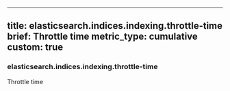 
---
title: elasticsearch.indices.indexing.throttle-time
brief: Throttle time
metric_type: cumulative
custom: true
---
### elasticsearch.indices.indexing.throttle-time

Throttle time
